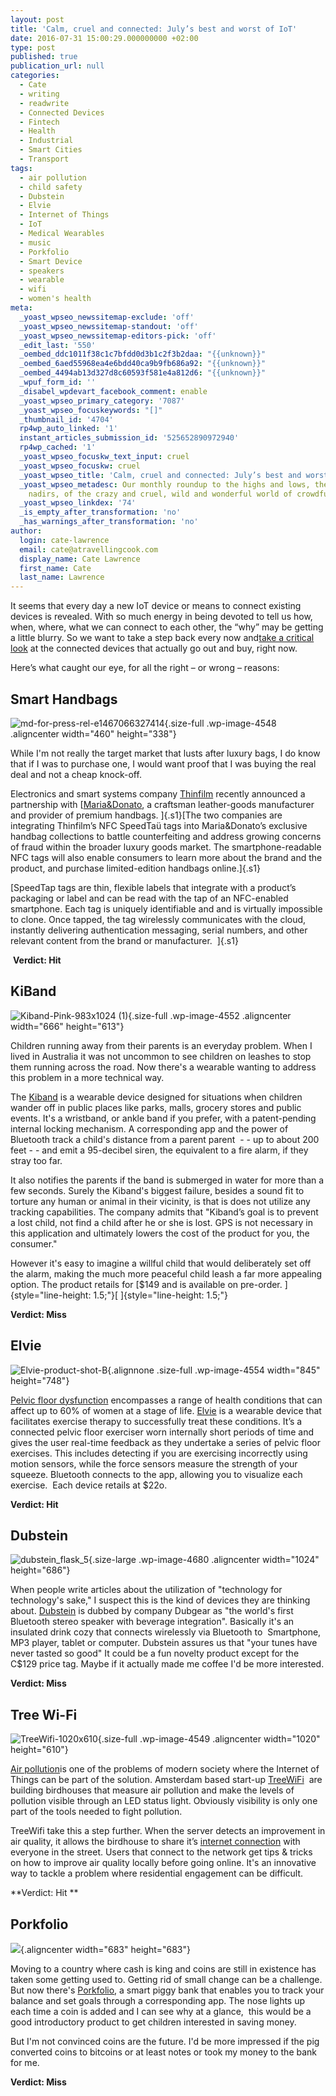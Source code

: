 ```yaml
---
layout: post
title: 'Calm, cruel and connected: July’s best and worst of IoT'
date: 2016-07-31 15:00:29.000000000 +02:00
type: post
published: true
publication_url: null
categories:
  - Cate
  - writing
  - readwrite
  - Connected Devices
  - Fintech
  - Health
  - Industrial
  - Smart Cities
  - Transport
tags:
  - air pollution
  - child safety
  - Dubstein
  - Elvie
  - Internet of Things
  - IoT
  - Medical Wearables
  - music
  - Porkfolio
  - Smart Device
  - speakers
  - wearable
  - wifi
  - women's health
meta:
  _yoast_wpseo_newssitemap-exclude: 'off'
  _yoast_wpseo_newssitemap-standout: 'off'
  _yoast_wpseo_newssitemap-editors-pick: 'off'
  _edit_last: '550'
  _oembed_ddc1011f38c1c7bfdd0d3b1c2f3b2daa: "{{unknown}}"
  _oembed_6aed55968ea4e6bdd40ca9b9fb686a92: "{{unknown}}"
  _oembed_4494ab13d327d8c60593f581e4a812d6: "{{unknown}}"
  _wpuf_form_id: ''
  _disabel_wpdevart_facebook_comment: enable
  _yoast_wpseo_primary_category: '7087'
  _yoast_wpseo_focuskeywords: "[]"
  _thumbnail_id: '4704'
  rp4wp_auto_linked: '1'
  instant_articles_submission_id: '525652890972940'
  rp4wp_cached: '1'
  _yoast_wpseo_focuskw_text_input: cruel
  _yoast_wpseo_focuskw: cruel
  _yoast_wpseo_title: 'Calm, cruel and connected: July’s best and worst of IoT'
  _yoast_wpseo_metadesc: Our monthly roundup to the highs and lows, the zeniths and
    nadirs, of the crazy and cruel, wild and wonderful world of crowdfunded IoT ideas.
  _yoast_wpseo_linkdex: '74'
  _is_empty_after_transformation: 'no'
  _has_warnings_after_transformation: 'no'
author:
  login: cate-lawrence
  email: cate@atravellingcook.com
  display_name: Cate Lawrence
  first_name: Cate
  last_name: Lawrence
---
```

It seems that every day a new IoT device or means to connect existing
devices is revealed. With so much energy in being devoted to tell us
how, when, where, what we can connect to each other, the “why” may be
getting a little blurry. So we want to take a step back every now
and[take a critical
look](https://readwrite.com/2016/05/01/best-and-worst-iot-week-vr1/) at
the connected devices that actually go out and buy, right now.

Here’s what caught our eye, for all the right – or wrong – reasons:

Smart Handbags
--------------

![md-for-press-rel-e1467066327414](rw-import/md-for-press-rel-e1467066327414.jpg){.size-full
.wp-image-4548 .aligncenter width="460" height="338"}

While I'm not really the target market that lusts after luxury bags, I
do know that if I was to purchase one, I would want proof that I was
buying the real deal and not a cheap knock-off.

Electronics and smart systems company [Thinfilm](http://www.thinfilm.no)
recently announced a partnership
with [[Maria&Donato](http://www.mariadonato.com), a craftsman
leather-goods manufacturer and provider of premium handbags. ]{.s1}[The
two companies are integrating Thinfilm’s NFC SpeedTaü tags into
Maria&Donato’s exclusive handbag collections to battle counterfeiting
and address growing concerns of fraud within the broader luxury goods
market. The smartphone-readable NFC tags will also enable consumers to
learn more about the brand and the product, and purchase limited-edition
handbags online.]{.s1}

[SpeedTap tags are thin, flexible labels that integrate with a product’s
packaging or label and can be read with the tap of an NFC-enabled
smartphone. Each tag is uniquely identifiable and and is virtually
impossible to clone. Once tapped, the tag wirelessly communicates with
the cloud, instantly delivering authentication messaging, serial
numbers, and other relevant content from the brand or manufacturer.
 ]{.s1}

 **Verdict: Hit**

KiBand
------

![Kiband-Pink-983x1024
(1)](rw-import/Kiband-Pink-983x1024-1.jpg){.size-full
.wp-image-4552 .aligncenter width="666" height="613"}

Children running away from their parents is an everyday problem. When I
lived in Australia it was not uncommon to see children on leashes to
stop them running across the road. Now there's a wearable wanting to
address this problem in a more technical way.

The [Kiband](http://kiband.com/) is a wearable device designed for
situations when children wander off in public places like parks, malls,
grocery stores and public events. It's a wristband, or ankle band if you
prefer, with a patent-pending internal locking mechanism. A
corresponding app and the power of Bluetooth track a child's distance
from a parent parent  - - up to about 200 feet - - and emit a 95-decibel
siren, the equivalent to a fire alarm, if they stray too far.

It also notifies the parents if the band is submerged in water for more
than a few seconds. Surely the Kiband's biggest failure, besides a sound
fit to torture any human or animal in their vicinity, is that is does
not utilize any tracking capabilities. The company admits that "Kiband’s
goal is to prevent a lost child, not find a child after he or she is
lost. GPS is not necessary in this application and ultimately lowers the
cost of the product for you, the consumer."

However it's easy to imagine a willful child that would deliberately set
off the alarm, making the much more peaceful child leash a far more
appealing option. The product retails for [\$149 and is available on
pre-order. ]{style="line-height: 1.5;"}[ ]{style="line-height: 1.5;"}

**Verdict: Miss**

Elvie
-----

![Elvie-product-shot-B](rw-import/Elvie-product-shot-B.jpg){.alignnone
.size-full .wp-image-4554 width="845" height="748"}

[Pelvic floor dysfunction](http://www.ncbi.nlm.nih.gov/pubmed/19932408)
encompasses a range of health conditions that can affect up to 60% of
women at a stage of life. [Elvie](https://www.elvie.com/) is a wearable
device that facilitates exercise therapy to successfully treat these
conditions. It’s a connected pelvic floor exerciser worn internally
short periods of time and gives the user real-time feedback as they
undertake a series of pelvic floor exercises. This includes detecting if
you are exercising incorrectly using motion sensors, while the force
sensors measure the strength of your squeeze. Bluetooth connects to the
app, allowing you to visualize each exercise.  Each device retails at
\$22o.

**Verdict: Hit**

Dubstein
--------

![dubstein\_flask\_5](rw-import/dubstein_flask_5-1024x686.jpg){.size-large
.wp-image-4680 .aligncenter width="1024" height="686"}

When people write articles about the utilization of "technology for
technology's sake," I suspect this is the kind of devices they are
thinking about. [Dubstein](https://www.dubgear.com/) is dubbed by
company Dubgear as "the world's first Bluetooth stereo speaker with
beverage integration". Basically it's an insulated drink cozy that
connects wirelessly via Bluetooth to  Smartphone, MP3 player, tablet or
computer. Dubstein assures us that "your tunes have never tasted so
good" It could be a fun novelty product except for the C\$129 price
tag. Maybe if it actually made me coffee I'd be more interested.

**Verdict: Miss**

Tree Wi-Fi
----------

![TreeWifi-1020x610](rw-import/TreeWifi-1020x610.jpg){.size-full
.wp-image-4549 .aligncenter width="1020" height="610"}

[Air
pollution](https://readwrite.com/2016/06/27/iot-brings-accuracy-to-the-problem-of-air-pollution-tl1/)is
one of the problems of modern society where the Internet of Things can
be part of the solution. Amsterdam based start-up
[TreeWiFi](http://www.heroesandfriends.com/projects/treewifi)  are
building birdhouses that measure air pollution and make the levels of
pollution visible through an LED status light. Obviously visibility is
only one part of the tools needed to fight pollution.

TreeWifi take this a step further. When the server detects an
improvement in air quality, it allows the birdhouse to share it’s
[internet connection](http://inhabitat.com/tag/wifi/) with everyone in
the street. Users that connect to the network get tips & tricks on how
to improve air quality locally before going online. It's an innovative
way to tackle a problem where residential engagement can be difficult.

**Verdict: Hit **

Porkfolio
---------

![](rw-import/hero_01.png){.aligncenter
width="683" height="683"}

Moving to a country where cash is king and coins are still in existence
has taken some getting used to. Getting rid of small change can be a
challenge. But now there's
[Porkfolio](https://www.amazon.com/Quirky-Porkfolio-Smart-Piggy-Black/dp/B00H0RFM9A),
a smart piggy bank that enables you to track your balance and set goals
through a corresponding app. The nose lights up each time a coin is
added and I can see why at a glance,  this would be a good introductory
product to get children interested in saving money.

But I'm not convinced coins are the future. I'd be more impressed if the
pig converted coins to bitcoins or at least notes or took my money to
the bank for me.

**Verdict: Miss**

